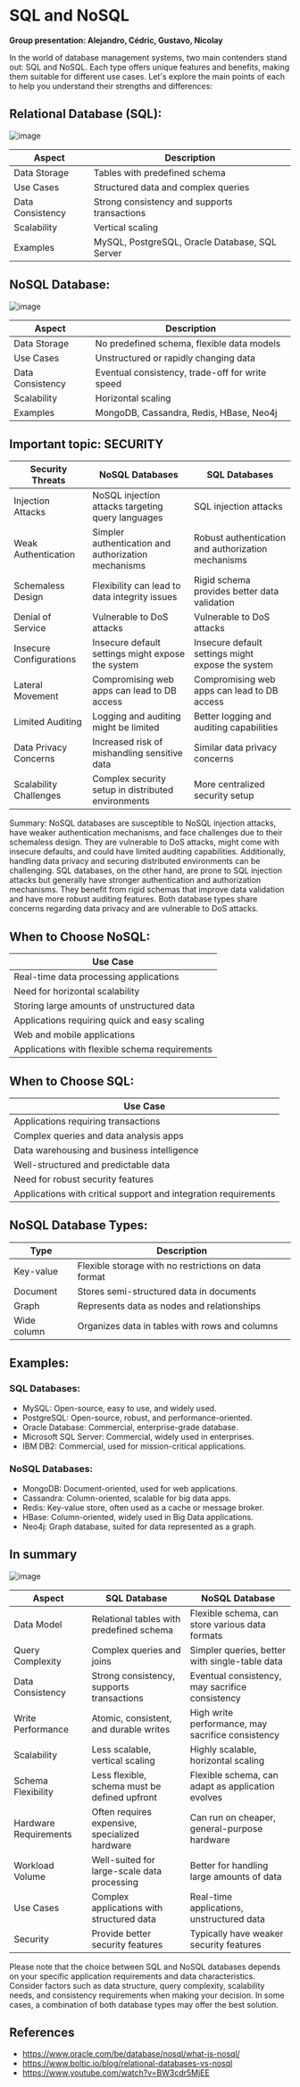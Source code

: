 # SQL and NoSQL

**Group presentation: Alejandro, Cédric, Gustavo, Nicolay**

In the world of database management systems, two main contenders stand out: SQL and NoSQL. Each type offers unique features and benefits, making them suitable for different use cases. Let's explore the main points of each to help you understand their strengths and differences:


## Relational Database (SQL):

![image](https://github.com/gustavoalito/BeCode/assets/133368766/f51d1fd4-fb03-479d-805f-64b7d40a60ff)


| Aspect                  | Description                                       |
|-------------------------|---------------------------------------------------|
| Data Storage            | Tables with predefined schema                    |
| Use Cases               | Structured data and complex queries              |
| Data Consistency        | Strong consistency and supports transactions     |
| Scalability             | Vertical scaling                                 |
| Examples                | MySQL, PostgreSQL, Oracle Database, SQL Server   |

## NoSQL Database:

![image](https://github.com/gustavoalito/BeCode/assets/133368766/61ac3f12-0983-478b-969a-5b7be7ccb00b)


| Aspect                  | Description                                       |
|-------------------------|---------------------------------------------------|
| Data Storage            | No predefined schema, flexible data models       |
| Use Cases               | Unstructured or rapidly changing data            |
| Data Consistency        | Eventual consistency, trade-off for write speed  |
| Scalability             | Horizontal scaling                               |
| Examples                | MongoDB, Cassandra, Redis, HBase, Neo4j          |

## Important topic: SECURITY

| Security Threats       | NoSQL Databases                                       | SQL Databases                                       |
|------------------------|-------------------------------------------------------|-----------------------------------------------------|
| Injection Attacks      | NoSQL injection attacks targeting query languages   | SQL injection attacks                               |
| Weak Authentication    | Simpler authentication and authorization mechanisms  | Robust authentication and authorization mechanisms |
| Schemaless Design      | Flexibility can lead to data integrity issues        | Rigid schema provides better data validation        |
| Denial of Service      | Vulnerable to DoS attacks                            | Vulnerable to DoS attacks                           |
| Insecure Configurations| Insecure default settings might expose the system   | Insecure default settings might expose the system   |
| Lateral Movement       | Compromising web apps can lead to DB access         | Compromising web apps can lead to DB access         |
| Limited Auditing       | Logging and auditing might be limited                | Better logging and auditing capabilities            |
| Data Privacy Concerns  | Increased risk of mishandling sensitive data         | Similar data privacy concerns                       |
| Scalability Challenges | Complex security setup in distributed environments   | More centralized security setup                     |

Summary:
NoSQL databases are susceptible to NoSQL injection attacks, have weaker authentication mechanisms, and face challenges due to their schemaless design. They are vulnerable to DoS attacks, might come with insecure defaults, and could have limited auditing capabilities. Additionally, handling data privacy and securing distributed environments can be challenging. SQL databases, on the other hand, are prone to SQL injection attacks but generally have stronger authentication and authorization mechanisms. They benefit from rigid schemas that improve data validation and have more robust auditing features. Both database types share concerns regarding data privacy and are vulnerable to DoS attacks.

## When to Choose NoSQL:

| Use Case                                     |
|----------------------------------------------|
| Real-time data processing applications       |
| Need for horizontal scalability              |
| Storing large amounts of unstructured data   |
| Applications requiring quick and easy scaling|
| Web and mobile applications                  |
| Applications with flexible schema requirements|

## When to Choose SQL:

| Use Case                                     |
|----------------------------------------------|
| Applications requiring transactions          |
| Complex queries and data analysis apps       |
| Data warehousing and business intelligence   |
| Well-structured and predictable data         |
| Need for robust security features            |
| Applications with critical support and integration requirements|

## NoSQL Database Types:

| Type               | Description                                          |
|--------------------|------------------------------------------------------|
| Key-value          | Flexible storage with no restrictions on data format |
| Document           | Stores semi-structured data in documents             |
| Graph              | Represents data as nodes and relationships          |
| Wide column        | Organizes data in tables with rows and columns      |


## Examples:

### SQL Databases:
- MySQL: Open-source, easy to use, and widely used.
- PostgreSQL: Open-source, robust, and performance-oriented.
- Oracle Database: Commercial, enterprise-grade database.
- Microsoft SQL Server: Commercial, widely used in enterprises.
- IBM DB2: Commercial, used for mission-critical applications.

### NoSQL Databases:
- MongoDB: Document-oriented, used for web applications.
- Cassandra: Column-oriented, scalable for big data apps.
- Redis: Key-value store, often used as a cache or message broker.
- HBase: Column-oriented, widely used in Big Data applications.
- Neo4j: Graph database, suited for data represented as a graph.

## In summary

![image](https://github.com/gustavoalito/BeCode/assets/133368766/0e73b453-fd60-45fc-807c-97db5c0b055e)


| Aspect                   | SQL Database                                     | NoSQL Database                                  |
|--------------------------|--------------------------------------------------|-------------------------------------------------|
| Data Model               | Relational tables with predefined schema        | Flexible schema, can store various data formats |
| Query Complexity         | Complex queries and joins                        | Simpler queries, better with single-table data  |
| Data Consistency         | Strong consistency, supports transactions        | Eventual consistency, may sacrifice consistency|
| Write Performance        | Atomic, consistent, and durable writes          | High write performance, may sacrifice consistency|
| Scalability              | Less scalable, vertical scaling                 | Highly scalable, horizontal scaling             |
| Schema Flexibility       | Less flexible, schema must be defined upfront   | Flexible schema, can adapt as application evolves|
| Hardware Requirements    | Often requires expensive, specialized hardware   | Can run on cheaper, general-purpose hardware    |
| Workload Volume          | Well-suited for large-scale data processing      | Better for handling large amounts of data       |
| Use Cases                | Complex applications with structured data       | Real-time applications, unstructured data       |
| Security                 | Provide better security features     | Typically have weaker security features       |


Please note that the choice between SQL and NoSQL databases depends on your specific application requirements and data characteristics. Consider factors such as data structure, query complexity, scalability needs, and consistency requirements when making your decision. In some cases, a combination of both database types may offer the best solution.

## References
- https://www.oracle.com/be/database/nosql/what-is-nosql/
- https://www.boltic.io/blog/relational-databases-vs-nosql
- https://www.youtube.com/watch?v=BW3cdr5MjEE
